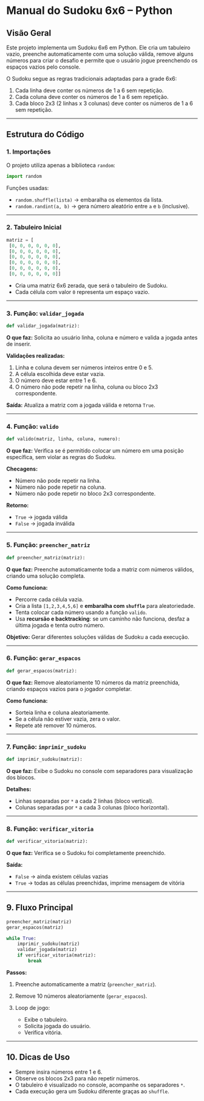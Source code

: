 # Manual do Sudoku 6x6 – Python

## Visão Geral

Este projeto implementa um Sudoku 6x6 em Python. Ele cria um tabuleiro vazio, preenche automaticamente com uma solução válida, remove alguns números para criar o desafio e permite que o usuário jogue preenchendo os espaços vazios pelo console.

O Sudoku segue as regras tradicionais adaptadas para a grade 6x6:

1. Cada linha deve conter os números de 1 a 6 sem repetição.
2. Cada coluna deve conter os números de 1 a 6 sem repetição.
3. Cada bloco 2x3 (2 linhas x 3 colunas) deve conter os números de 1 a 6 sem repetição.

---

## Estrutura do Código

### 1. Importações

O projeto utiliza apenas a biblioteca `random`:

```python
import random
```

Funções usadas:

* `random.shuffle(lista)` → embaralha os elementos da lista.
* `random.randint(a, b)` → gera número aleatório entre `a` e `b` (inclusive).

---

### 2. Tabuleiro Inicial

```python
matriz = [
 [0, 0, 0, 0, 0, 0],
 [0, 0, 0, 0, 0, 0],
 [0, 0, 0, 0, 0, 0],
 [0, 0, 0, 0, 0, 0],
 [0, 0, 0, 0, 0, 0],
 [0, 0, 0, 0, 0, 0]]
```

* Cria uma matriz 6x6 zerada, que será o tabuleiro de Sudoku.
* Cada célula com valor `0` representa um espaço vazio.

---

### 3. Função: `validar_jogada`

```python
def validar_jogada(matriz):
```

**O que faz:** Solicita ao usuário linha, coluna e número e valida a jogada antes de inserir.

**Validações realizadas:**

1. Linha e coluna devem ser números inteiros entre 0 e 5.
2. A célula escolhida deve estar vazia.
3. O número deve estar entre 1 e 6.
4. O número não pode repetir na linha, coluna ou bloco 2x3 correspondente.

**Saída:** Atualiza a matriz com a jogada válida e retorna `True`.

---

### 4. Função: `valido`

```python
def valido(matriz, linha, coluna, numero):
```

**O que faz:** Verifica se é permitido colocar um número em uma posição específica, sem violar as regras do Sudoku.

**Checagens:**

* Número não pode repetir na linha.
* Número não pode repetir na coluna.
* Número não pode repetir no bloco 2x3 correspondente.

**Retorno:**

* `True` → jogada válida
* `False` → jogada inválida

---

### 5. Função: `preencher_matriz`

```python
def preencher_matriz(matriz):
```

**O que faz:** Preenche automaticamente toda a matriz com números válidos, criando uma solução completa.

**Como funciona:**

* Percorre cada célula vazia.
* Cria a lista `[1,2,3,4,5,6]` e **embaralha com `shuffle`** para aleatoriedade.
* Tenta colocar cada número usando a função `valido`.
* Usa **recursão e backtracking**: se um caminho não funciona, desfaz a última jogada e tenta outro número.

**Objetivo:** Gerar diferentes soluções válidas de Sudoku a cada execução.

---

### 6. Função: `gerar_espacos`

```python
def gerar_espacos(matriz):
```

**O que faz:** Remove aleatoriamente 10 números da matriz preenchida, criando espaços vazios para o jogador completar.

**Como funciona:**

* Sorteia linha e coluna aleatoriamente.
* Se a célula não estiver vazia, zera o valor.
* Repete até remover 10 números.

---

### 7. Função: `imprimir_sudoku`

```python
def imprimir_sudoku(matriz):
```

**O que faz:** Exibe o Sudoku no console com separadores para visualização dos blocos.

**Detalhes:**

* Linhas separadas por `*` a cada 2 linhas (bloco vertical).
* Colunas separadas por `*` a cada 3 colunas (bloco horizontal).

---

### 8. Função: `verificar_vitoria`

```python
def verificar_vitoria(matriz):
```

**O que faz:** Verifica se o Sudoku foi completamente preenchido.

**Saída:**

* `False` → ainda existem células vazias
* `True` → todas as células preenchidas, imprime mensagem de vitória

---

## 9. Fluxo Principal

```python
preencher_matriz(matriz)
gerar_espacos(matriz)

while True:
    imprimir_sudoku(matriz)
    validar_jogada(matriz)
    if verificar_vitoria(matriz):
        break
```

**Passos:**

1. Preenche automaticamente a matriz (`preencher_matriz`).
2. Remove 10 números aleatoriamente (`gerar_espacos`).
3. Loop de jogo:

   * Exibe o tabuleiro.
   * Solicita jogada do usuário.
   * Verifica vitória.

---

## 10. Dicas de Uso

* Sempre insira números entre 1 e 6.
* Observe os blocos 2x3 para não repetir números.
* O tabuleiro é visualizado no console, acompanhe os separadores `*`.
* Cada execução gera um Sudoku diferente graças ao `shuffle`.
